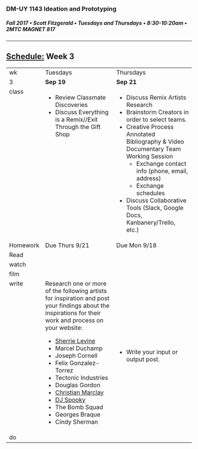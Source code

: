 ### DM-UY 1143 Ideation and Prototyping
##### Fall 2017 • Scott Fitzgerald • Tuesdays and Thursdays • 8:30-10:20am • 2MTC MAGNET 817

---
## [Schedule:](schedule.md) Week 3


<table>
<tr>
<td>wk</td>
<td>Tuesdays</td>
<td>Thursdays</td>
</tr>
<tr>
  <td valign="top">3</td>
  <td valign="top" width="48%"><strong>Sep 19</strong></td>
  <td valign="top" width="48%"><strong>Sep 21</strong></td>
</tr>
<tr>
<td valign="top">class</td>
<td valign="top">
<ul>
<li>Review Classmate Discoveries</li>
<li>Discuss Everything is a Remix//Exit Through the Gift Shop</li>
</ul>
</ul>

</td>

<!-- 2nd column class -->
<td valign="top" width="48%">
<!-- Due Thursday class  -->
<ul><li>
    Discuss Remix Artists Research</li>
    <li>Brainstorm Creators in order to select teams.</li>
    <li>Creative Process Annotated Bibliography & Video Documentary Team Working Session
        <ul><li>Exchange contact info (phone, email, address)</li>
        <li>Exchange schedules</li></ul>
        <li>Discuss Collaborative Tools (Slack, Google Docs, Kanbanery/Trello, etc.)
</li></ul>
</td>

</tr>

<!-- Homework -->
<tr>
  <td valign="top">Homework</td>
  <td>Due  Thurs  9/21</td>
  <td>Due  Mon  9/18</td>
</tr>

<!-- read -->
<tr><td valign="top">Read</td>
<td>
<!-- reading s for Thurs-->
</td>
<td>
<!--<ul>
<li>DeAngela's notes on <a href="http://teaching.polishedsolid.com/ip/mod3/content/"> "Everything is a Remix" and creativity through process</a></li>
</ul>-->
<!-- Readings for Mon-->

</td>
</tr>

<!-- watch -->
<tr>
  <td valign="top">watch</td>
  <td><!-- Due wed this week -->
</td>
  <td><!-- Due next monday -->


</td>
</tr>


<!-- film -->
<tr>
<td valign="top">film</td>
<td><!-- Due wed this week -->
</td>
<td><!-- Due next monday -->
</td>
</tr>

<!-- write -->
<tr>
<td valign="top">write</td>
<td><!-- Due wed this week -->
Research one or more of the following artists for inspiration and post your findings about the inspirations for their work and process on your website:
<ul>
    <li><a href="http://magazine.art21.org/2011/04/15/how-to-explain-sherrie-levine-to-your-grandmother/">Sherrie Levine</a></li>
    <li>Marcel Duchamp</li>
    <li>Joseph Cornell</li>
    <li>Felix Gonzalez-Torrez</li>
    <li>Tectonic Industries</li>
    <li>Douglas Gordon</li>
    <li><a a href="https://www.newyorker.com/magazine/2012/03/12/the-hours-daniel-zalewski">Christian Marclay</a></li>
    <li><a href="http://djspooky.com/">DJ Spooky</a></li>
    <li>The Bomb Squad</li>
    <li>Georges Braque</li>
    <li>Cindy Sherman</li>
</ul>

</td>
<td><ul><li>Write your input or output post.</li>
</ul>
</td>
</tr>

<!-- do -->
<tr>
  <td valign="top">do</td>
  <td>
<!-- Due wed this week -->
</td>
  <td>
  <!-- Due Mon next week -->
  </td>
</table>
